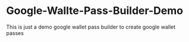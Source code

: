 # Google-Wallte-Pass-Builder-Demo
This is just a demo google wallet pass builder to create google wallet passes
